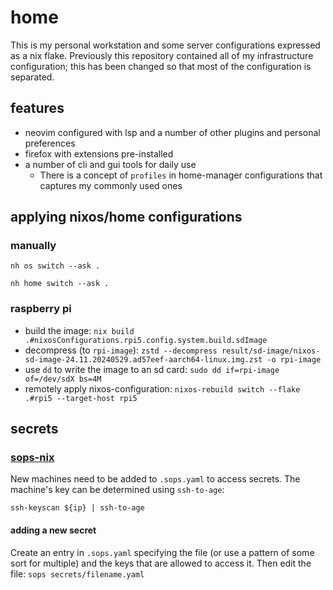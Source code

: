 # home

This is my personal workstation and some server configurations expressed as a nix flake.
Previously this repository contained all of my infrastructure configuration; this has been changed so that most of the configuration is separated.


## features

- neovim configured with lsp and a number of other plugins and personal preferences
- firefox with extensions pre-installed
- a number of cli and gui tools for daily use
    - There is a concept of `profiles` in home-manager configurations that captures my commonly used ones



## applying nixos/home configurations

### manually

`nh os switch --ask .`

`nh home switch --ask .`

### raspberry pi

- build the image: `nix build .#nixosConfigurations.rpi5.config.system.build.sdImage`
- decompress (to `rpi-image`): `zstd --decompress result/sd-image/nixos-sd-image-24.11.20240529.ad57eef-aarch64-linux.img.zst -o rpi-image`
- use `dd` to write the image to an sd card: `sudo dd if=rpi-image of=/dev/sdX bs=4M`
- remotely apply nixos-configuration: `nixos-rebuild switch --flake .#rpi5 --target-host rpi5`

## secrets

### [sops-nix](https://github.com/Mic92/sops-nix)

New machines need to be added to `.sops.yaml` to access secrets.
The machine's key can be determined using `ssh-to-age`:

`ssh-keyscan ${ip} | ssh-to-age`

#### adding a new secret

Create an entry in `.sops.yaml` specifying the file (or use a pattern of some sort for multiple) and the keys that are allowed to access it.
Then edit the file: `sops secrets/filename.yaml`

